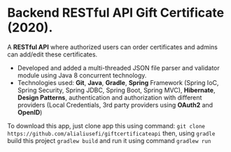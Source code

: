 # Backend RESTful API Gift Certificate (2020).
A **RESTful API** where authorized users can order certificates and admins can add/edit these certificates.
* Developed and added a multi-threaded JSON file parser and validator module using Java 8 concurrent technology.
 * Technologies used: **Git**, **Java**, **Gradle**, **Spring** Framework (Spring IoC, Spring Security, Spring
JDBC, Spring Boot, Spring MVC), **Hibernate**, **Design Patterns**, authentication and authorization with different providers (Local Credentials, 3rd party providers using **OAuth2** and **OpenID**)

To download this app, just clone app this using command:
`git clone https://github.com/alialiusefi/giftcertificateapi` 
then, using `gradle` build this project `gradlew build` and run it using command `gradlew run`